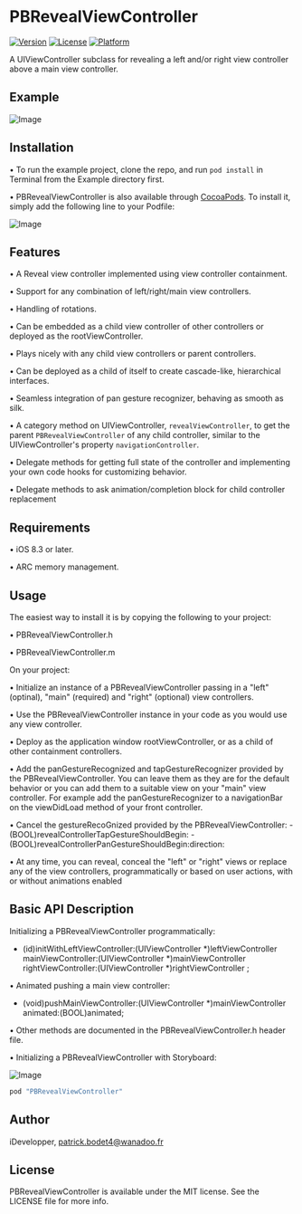 # PBRevealViewController

[![Version](https://img.shields.io/cocoapods/v/PBRevealViewController.svg?style=flat)](http://cocoapods.org/pods/PBRevealViewController)
[![License](https://img.shields.io/cocoapods/l/PBRevealViewController.svg?style=flat)](http://cocoapods.org/pods/PBRevealViewController)
[![Platform](https://img.shields.io/cocoapods/p/PBRevealViewController.svg?style=flat)](http://cocoapods.org/pods/PBRevealViewController)

A UIViewController subclass for revealing a left and/or right view controller above a main view controller.

## Example

![Image](https://github.com/iDevelopper/PBRevealViewController/blob/master/PBRevealViewController_Video.gif)

## Installation

• To run the example project, clone the repo, and run `pod install` in Terminal from the Example directory first.

• PBRevealViewController is also available through [CocoaPods](http://cocoapods.org). To install
it, simply add the following line to your Podfile:

![Image](https://github.com/iDevelopper/PBRevealViewController/blob/master/PBRevealViewController_Cocoa.png)

## Features

• A Reveal view controller implemented using view controller containment.

• Support for any combination of left/right/main view controllers.

• Handling of rotations.

• Can be embedded as a child view controller of other controllers or deployed as the rootViewController.

• Plays nicely with any child view controllers or parent controllers.

• Can be deployed as a child of itself to create cascade-like, hierarchical interfaces.

• Seamless integration of pan gesture recognizer, behaving as smooth as silk.

• A category method on UIViewController, `revealViewController`, to get the parent `PBRevealViewController` of any child controller, similar to the UIViewController's property `navigationController`.

• Delegate methods for getting full state of the controller and implementing your own code hooks for customizing behavior.

• Delegate methods to ask animation/completion block for child controller replacement

## Requirements

• iOS 8.3 or later.

• ARC memory management.

## Usage

The easiest way to install it is by copying the following to your project:

• PBRevealViewController.h

• PBRevealViewController.m

On your project:

• Initialize an instance of a PBRevealViewController passing in a "left" (optinal), "main" (required) and "right" (optional) view controllers.

• Use the PBRevealViewController instance in your code as you would use any view controller.

• Deploy as the application window rootViewController, or as a child of other containment controllers.

• Add the panGestureRecognized and tapGestureRecognizer provided by the PBRevealViewController. You can leave them as they are for the default behavior or you can add them to a suitable view on your "main" view controller. For example add the panGestureRecognizer to a navigationBar on the viewDidLoad method of your front controller.

• Cancel the gestureRecoGnized provided by the PBRevealViewController:
    - (BOOL)revealControllerTapGestureShouldBegin:
    - (BOOL)revealControllerPanGestureShouldBegin:direction:

• At any time, you can reveal, conceal the "left" or "right" views or replace any of the view controllers, programmatically or based on user actions, with or without animations enabled

## Basic API Description

Initializing a PBRevealViewController programmatically:

- (id)initWithLeftViewController:(UIViewController *)leftViewController mainViewController:(UIViewController *)mainViewController rightViewController:(UIViewController *)rightViewController ;

• Animated pushing a main view controller:

- (void)pushMainViewController:(UIViewController *)mainViewController animated:(BOOL)animated;

• Other methods are documented in the PBRevealViewController.h header file. 

• Initializing a PBRevealViewController with Storyboard:

![Image](https://github.com/iDevelopper/PBRevealViewController/blob/master/PBRevealViewController_Story.png)


```ruby
pod "PBRevealViewController"
```

## Author

iDevelopper, patrick.bodet4@wanadoo.fr

## License

PBRevealViewController is available under the MIT license. See the LICENSE file for more info.
